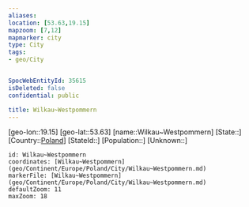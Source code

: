 ```yaml
---
aliases: 
location: [53.63,19.15]
mapzoom: [7,12] 
mapmarker: city 
type: City
tags:
- geo/City


SpocWebEntityId: 35615
isDeleted: false
confidential: public

title: Wilkau~Westpommern
---
```

[geo-lon::19.15]
[geo-lat::53.63]
[name::Wilkau~Westpommern]
[State::]
[Country::[Poland](geo/Continent/Europe/Poland.md)]
[StateId::]
[Population::]
[Unknown::]


```leaflet
id: Wilkau~Westpommern
coordinates: [Wilkau~Westpommern](geo/Continent/Europe/Poland/City/Wilkau~Westpommern.md)
markerFile: [Wilkau~Westpommern](geo/Continent/Europe/Poland/City/Wilkau~Westpommern.md)
defaultZoom: 11 
maxZoom: 18
```



